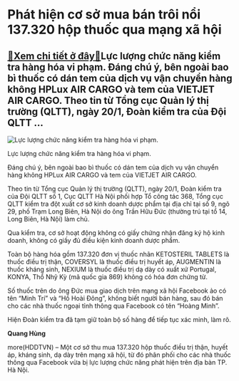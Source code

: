 Phát hiện cơ sở mua bán trôi nổi 137.320 hộp thuốc qua mạng xã hội
==================================================================

[:gift:Xem chi tiết ở đây:gift:](https://hddtvn.com/phat-hien-co-so-mua-ban-troi-noi-137-320-hop-thuoc-qua-mang-xa-hoi/)Lực lượng chức năng kiểm tra hàng hóa vi phạm. Đáng chú ý, bên ngoài bao bì thuốc có dán tem của dịch vụ vận chuyển hàng không HPLux AIR CARGO và tem của VIETJET AIR CARGO. Theo tin từ Tổng cục Quản lý thị trường (QLTT), ngày 20/1, Đoàn kiểm tra của Đội QLTT …
--------------------------------------------------------------------------------------------------------------------------------------------------------------------------------------------------------------------------------------------------------------------





![Lực lượng chức năng kiểm tra hàng hóa vi phạm.](https://hddtvn.com/wp-content/uploads/2021/01/2102_thuoc-2.jpg "Lực lượng chức năng kiểm tra hàng hóa vi phạm.")


Lực lượng chức năng kiểm tra hàng hóa vi phạm.



Đáng chú ý, bên ngoài bao bì thuốc có dán tem của dịch vụ vận chuyển hàng không HPLux AIR CARGO và tem của VIETJET AIR CARGO.


Theo tin từ Tổng cục Quản lý thị trường (QLTT), ngày 20/1, Đoàn kiểm tra của Đội QLTT số 1, Cục QLTT Hà Nội phối hợp Tổ công tác 368, Tổng cục QLTT kiểm tra đột xuất cơ sở kinh doanh dược phẩm tại địa chỉ tại số 9, ngõ 29, phố Trạm Long Biên, Hà Nội do ông Trần Hữu Đức (thường trú tại tổ 14, Long Biên, Hà Nội) làm chủ.


Qua kiểm tra, cơ sở hoạt động không có giấy chứng nhận đăng ký hộ kinh doanh, không có giấy đủ điều kiện kinh doanh dược phẩm.


Toàn bộ hàng hóa gồm 137.320 đơn vị thuốc nhãn KETOSTERIL TABLETS là thuốc điều trị thận, COVERSYL là thuốc điều trị huyết áp, AUGMENTIN là thuốc kháng sinh, NEXIUM là thuốc điều trị dạ dày có xuất xứ Portugal, KONYA, Thổ Nhỹ Kỳ (mã quốc gia 869) không có hóa đơn chứng từ.


Số thuốc trên do ông Đức mua giao dịch trên mạng xã hội Facebook ảo có tên “Minh Trí” và “Hồ Hoài Đông”, không biết người bán hàng, sau đó bán cho các nhà thuốc ngoại tỉnh thông qua Facebook có tên “Hoàng Minh”.


Hiện Đoàn kiểm tra đã tạm giữ toàn bộ số hàng để tiếp tục xác minh, làm rõ.




**Quang Hùng**



more(HDDTVN) – Một cơ sở thu mua 137.320 hộp thuốc điều trị thận, huyết áp, kháng sinh, dạ dày trên mạng xã hội, từ đó phân phối cho các nhà thuốc thông qua Facebook vừa bị lực lượng chức năng phát hiện trên địa bàn TP. Hà Nội.

